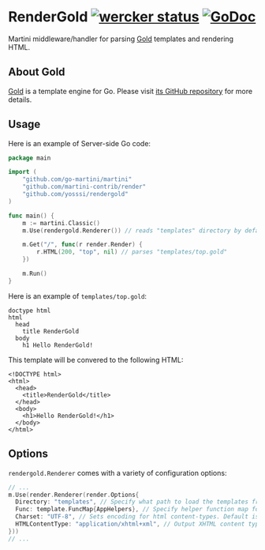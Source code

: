 # RenderGold [![wercker status](https://app.wercker.com/status/3cb287c2c7570a2cf024eab2da6d7a14/s/ "wercker status")](https://app.wercker.com/project/bykey/3cb287c2c7570a2cf024eab2da6d7a14) [![GoDoc](https://godoc.org/github.com/yosssi/rendergold?status.png)](https://godoc.org/github.com/yosssi/rendergold)

Martini middleware/handler for parsing [Gold](https://github.com/yosssi/gold) templates and rendering HTML.

## About Gold

[Gold](https://github.com/yosssi/gold) is a template engine for Go. Please visit [its GitHub repository](https://github.com/yosssi/gold) for more details.

## Usage

Here is an example of Server-side Go code:

```go
package main

import (
	"github.com/go-martini/martini"
	"github.com/martini-contrib/render"
	"github.com/yosssi/rendergold"
)

func main() {
	m := martini.Classic()
	m.Use(rendergold.Renderer()) // reads "templates" directory by default

	m.Get("/", func(r render.Render) {
		r.HTML(200, "top", nil) // parses "templates/top.gold"
	})

	m.Run()
}
```

Here is an example of `templates/top.gold`:

```gold
doctype html
html
  head
    title RenderGold
  body
    h1 Hello RenderGold!
```

This template will be convered to the following HTML:

```hmtl
<!DOCTYPE html>
<html>
  <head>
    <title>RenderGold</title>
  </head>
  <body>
    <h1>Hello RenderGold!</h1>
  </body>
</html>
```

## Options

`rendergold.Renderer` comes with a variety of configuration options:

~~~ go
// ...
m.Use(render.Renderer(render.Options{
  Directory: "templates", // Specify what path to load the templates from.
  Func: template.FuncMap{AppHelpers}, // Specify helper function map for templates to access.
  Charset: "UTF-8", // Sets encoding for html content-types. Default is "UTF-8".
  HTMLContentType: "application/xhtml+xml", // Output XHTML content type instead of default "text/html"
}))
// ...
~~~
